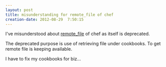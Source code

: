 ```yaml
---
layout: post
title: misunderstanding for remote_file of chef
creation-date: 2012-08-29  7:50:15
---
```

I've misunderstood about [remote_file](http://wiki.opscode.com/display/chef/Resources#Resources-RemoteFile) of chef as itself is deprecated.

The deprecated purpose is use of retrieving file under cookbooks.
To get remote file is keeping available.

I have to fix my cookbooks for biz...
